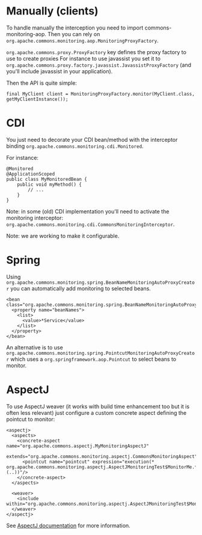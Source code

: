 <!---
Licensed to the Apache Software Foundation (ASF) under one
or more contributor license agreements.  See the NOTICE file
distributed with this work for additional information
regarding copyright ownership.  The ASF licenses this file
to you under the Apache License, Version 2.0 (the
"License"); you may not use this file except in compliance
with the License.  You may obtain a copy of the License at

  http://www.apache.org/licenses/LICENSE-2.0

Unless required by applicable law or agreed to in writing,
software distributed under the License is distributed on an
"AS IS" BASIS, WITHOUT WARRANTIES OR CONDITIONS OF ANY
KIND, either express or implied.  See the License for the
specific language governing permissions and limitations
under the License.
-->
# Manually (clients)

To handle manually the interception you need to import commons-monitoring-aop.
Then you can rely on `org.apache.commons.monitoring.aop.MonitoringProxyFactory`.

`org.apache.commons.proxy.ProxyFactory` key defines the proxy factory to use to create proxies For instance
to use javassist you set it to `org.apache.commons.proxy.factory.javassist.JavassistProxyFactory`
(and you'll include javassist in your application).

Then the API is quite simple:

    final MyClient client = MonitoringProxyFactory.monitor(MyClient.class, getMyClientInstance());

# CDI

You just need to decorate your CDI bean/method with the interceptor binding `org.apache.commons.monitoring.cdi.Monitored`.

For instance:


    @Monitored
    @ApplicationScoped
    public class MyMonitoredBean {
        public void myMethod() {
            // ...
        }
    }

Note: in some (old) CDI implementation you'll need to activate the monitoring interceptor: `org.apache.commons.monitoring.cdi.CommonsMonitoringInterceptor`.

Note: we are working to make it configurable.

# Spring

Using `org.apache.commons.monitoring.spring.BeanNameMonitoringAutoProxyCreator` you can automatically
add monitoring to selected beans.

    <bean class="org.apache.commons.monitoring.spring.BeanNameMonitoringAutoProxyCreator">
      <property name="beanNames">
        <list>
          <value>*Service</value>
        </list>
      </property>
    </bean>

An alternative is to use `org.apache.commons.monitoring.spring.PointcutMonitoringAutoProxyCreator` which uses
a `org.springframework.aop.Pointcut` to select beans to monitor.

# AspectJ

To use AspectJ weaver (it works with build time enhancement too but it is often less relevant) just configure a custom
concrete aspect defining the pointcut to monitor:

    <aspectj>
      <aspects>
        <concrete-aspect name="org.apache.commons.aspectj.MyMonitoringAspectJ"
                         extends="org.apache.commons.monitoring.aspectj.CommonsMonitoringAspect">
          <pointcut name="pointcut" expression="execution(* org.apache.commons.monitoring.aspectj.AspectJMonitoringTest$MonitorMe.*(..))"/>
        </concrete-aspect>
      </aspects>

      <weaver>
        <include within="org.apache.commons.monitoring.aspectj.AspectJMonitoringTest$MonitorMe"/>
      </weaver>
    </aspectj>

See [AspectJ documentation](http://eclipse.org/aspectj/doc/next/progguide/language-joinPoints.html) for more information.
